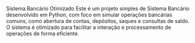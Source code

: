 Sistema Bancário Otimizado
Este é um projeto simples de Sistema Bancário desenvolvido em Python, com foco em simular operações bancárias comuns, 
como abertura de contas, depósitos, saques e consultas de saldo.
O sistema é otimizado para facilitar a interação e processamento de operações de forma eficiente.
